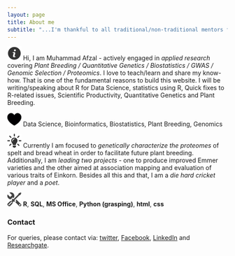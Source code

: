 ```yaml
---
layout: page
title: About me
subtitle: "...I'm thankful to all traditional/non-traditional mentors for enlightenment..."
---
```


![Bio](/assets/img/about.png "Bio") Hi, I am Muhammad Afzal - actively engaged in _applied research_ covering _Plant Breeding / Quantitative Genetics / Biostatistics / GWAS / Genomic Selection / Proteomics_. I love to teach/learn and share my know-how. That is one of the fundamental reasons to build this website. I will be writing/speaking about R for Data Science, statistics using R, Quick fixes to R-related issues, Scientific Productivity, Quantitative Genetics and Plant Breeding.

![Passion](/assets/img/passion.png "Passion") Data Science, Bioinformatics, Biostatistics, Plant Breeding, Genomics

![Current Work](/assets/img/job.png "Current Work") Currently I am focused to _genetically characterize the proteomes_ of spelt and bread wheat in order to facilitate future plant breeding. Additionally, I am _leading two projects_ - one to produce improved Emmer varieties and the other aimed at association mapping and evaluation of various traits of Einkorn. Besides all this and that, I am a _die hard cricket player_ and a _poet_.

![Tools](/assets/img/tools.png "Tools & Skills") **R**, **SQL**, **MS Office**, **Python (grasping)**, **html**, **css**

### Contact

For queries, please contact via: [twitter](https://twitter.com/MAfzal2046), [Facebook](https://www.facebook.com/mafzal2046/), [LinkedIn](https://www.linkedin.com/in/mafzal2/) and [Researchgate](https://www.researchgate.net/profile/Muhammad_Afzal118).
